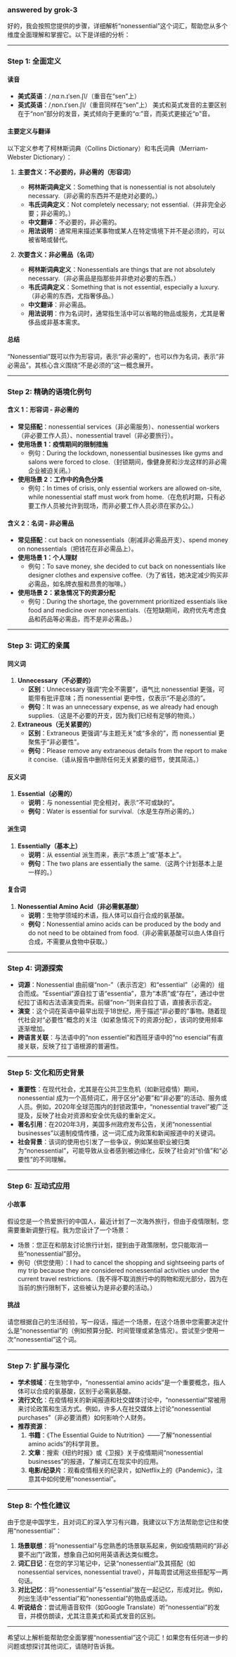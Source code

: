 ### answered by grok-3
好的，我会按照您提供的步骤，详细解析“nonessential”这个词汇，帮助您从多个维度全面理解和掌握它。以下是详细的分析：

---

### **Step 1: 全面定义**

#### **读音**
- **美式英语**：/ˌnɑːn.ɪˈsen.ʃl/（重音在“sen”上）
- **英式英语**：/ˌnɒn.ɪˈsen.ʃl/（重音同样在“sen”上）
美式和英式发音的主要区别在于“non”部分的发音，美式倾向于更重的“ɑː”音，而英式更接近“ɒ”音。

#### **主要定义与翻译**
以下定义参考了柯林斯词典（Collins Dictionary）和韦氏词典（Merriam-Webster Dictionary）：
1. **主要含义：不必要的，非必需的（形容词）**
   - **柯林斯词典定义**：Something that is nonessential is not absolutely necessary.（非必需的东西并不是绝对必要的。）
   - **韦氏词典定义**：Not completely necessary; not essential.（并非完全必要；非必需的。）
   - **中文翻译**：不必要的，非必需的。
   - **用法说明**：通常用来描述某事物或某人在特定情境下并不是必须的，可以被省略或替代。

2. **次要含义：非必需品（名词）**
   - **柯林斯词典定义**：Nonessentials are things that are not absolutely necessary.（非必需品是指那些并非绝对必要的东西。）
   - **韦氏词典定义**：Something that is not essential, especially a luxury.（非必需的东西，尤指奢侈品。）
   - **中文翻译**：非必需品。
   - **用法说明**：作为名词时，通常指生活中可以省略的物品或服务，尤其是奢侈品或非基本需求。

#### **总结**
“Nonessential”既可以作为形容词，表示“非必需的”，也可以作为名词，表示“非必需品”。其核心含义围绕“不是必须的”这一概念展开。

---

### **Step 2: 精确的语境化例句**

#### **含义 1：形容词 - 非必需的**
- **常见搭配**：nonessential services（非必需服务）、nonessential workers（非必要工作人员）、nonessential travel（非必要旅行）。
- **使用场景 1：疫情期间的限制措施**
  - 例句：During the lockdown, nonessential businesses like gyms and salons were forced to close.（封锁期间，像健身房和沙龙这样的非必需企业被迫关闭。）
- **使用场景 2：工作中的角色分类**
  - 例句：In times of crisis, only essential workers are allowed on-site, while nonessential staff must work from home.（在危机时期，只有必要工作人员被允许到现场，而非必要工作人员必须在家办公。）

#### **含义 2：名词 - 非必需品**
- **常见搭配**：cut back on nonessentials（削减非必需品开支）、spend money on nonessentials（把钱花在非必需品上）。
- **使用场景 1：个人理财**
  - 例句：To save money, she decided to cut back on nonessentials like designer clothes and expensive coffee.（为了省钱，她决定减少购买非必需品，如名牌衣服和昂贵的咖啡。）
- **使用场景 2：紧急情况下的资源分配**
  - 例句：During the shortage, the government prioritized essentials like food and medicine over nonessentials.（在短缺期间，政府优先考虑食品和药品等必需品，而不是非必需品。）

---

### **Step 3: 词汇的亲属**

#### **同义词**
1. **Unnecessary（不必要的）**
   - **区别**：Unnecessary 强调“完全不需要”，语气比 nonessential 更强，可能带有批评意味；而 nonessential 更中性，仅表示“不是必须的”。
   - **例句**：It was an unnecessary expense, as we already had enough supplies.（这是不必要的开支，因为我们已经有足够的物资。）
2. **Extraneous（无关紧要的）**
   - **区别**：Extraneous 更强调“与主题无关”或“多余的”，而 nonessential 更聚焦于“非必要性”。
   - **例句**：Please remove any extraneous details from the report to make it concise.（请从报告中删除任何无关紧要的细节，使其简洁。）

#### **反义词**
1. **Essential（必需的）**
   - **说明**：与 nonessential 完全相对，表示“不可或缺的”。
   - **例句**：Water is essential for survival.（水是生存所必需的。）

#### **派生词**
1. **Essentially（基本上）**
   - **说明**：从 essential 派生而来，表示“本质上”或“基本上”。
   - **例句**：The two plans are essentially the same.（这两个计划基本上是一样的。）

#### **复合词**
1. **Nonessential Amino Acid（非必需氨基酸）**
   - **说明**：生物学领域的术语，指人体可以自行合成的氨基酸。
   - **例句**：Nonessential amino acids can be produced by the body and do not need to be obtained from food.（非必需氨基酸可以由人体自行合成，不需要从食物中获取。）

---

### **Step 4: 词源探索**

- **词源**：Nonessential 由前缀“non-”（表示否定）和“essential”（必需的）组合而成。“Essential”源自拉丁语“essentia”，意为“本质”或“存在”，通过中世纪拉丁语和古法语演变而来。前缀“non-”则来自拉丁语，直接表示否定。
- **演变**：这个词在英语中最早出现于18世纪，用于描述“非必要的”事物。随着现代社会对“必要性”概念的关注（如紧急情况下的资源分配），该词的使用频率逐渐增加。
- **跨语言关联**：与法语中的“non essentiel”和西班牙语中的“no esencial”有直接关联，反映了拉丁语根源的普遍性。

---

### **Step 5: 文化和历史背景**

- **重要性**：在现代社会，尤其是在公共卫生危机（如新冠疫情）期间，nonessential 成为一个高频词汇，用于区分“必要”和“非必要”的活动、服务或人员。例如，2020年全球范围内的封锁政策中，“nonessential travel”被广泛提及，反映了社会对资源和安全优先级的重新定义。
- **著名引用**：在2020年3月，美国多州政府发布公告，关闭“nonessential businesses”以遏制疫情传播，这一词汇成为政策和新闻报道中的关键词。
- **社会背景**：该词的使用也引发了一些争议，例如某些职业被归类为“nonessential”，可能导致从业者感到被边缘化，反映了社会对“价值”和“必要性”的不同理解。

---

### **Step 6: 互动式应用**

#### **小故事**
假设您是一个热爱旅行的中国人，最近计划了一次海外旅行，但由于疫情限制，您需要重新调整行程。我为您设计了一个场景：
- 场景：您正在和朋友讨论旅行计划，提到由于政策限制，您只能取消一些“nonessential”部分。
- 例句（供您使用）：I had to cancel the shopping and sightseeing parts of my trip because they are considered nonessential activities under the current travel restrictions.（我不得不取消旅行中的购物和观光部分，因为在当前的旅行限制下，这些被认为是非必要的活动。）

#### **挑战**
请您根据自己的生活经验，写一段话，描述一个场景，在这个场景中您需要决定什么是“nonessential”的（例如预算分配、时间管理或紧急情况）。尝试至少使用一次“nonessential”这个词。

---

### **Step 7: 扩展与深化**

- **学术领域**：在生物学中，“nonessential amino acids”是一个重要概念，指人体可以合成的氨基酸，区别于必需氨基酸。
- **流行文化**：在疫情相关的新闻报道和社交媒体讨论中，“nonessential”常被用来讨论政策和生活方式。例如，许多人在社交媒体上讨论“nonessential purchases”（非必要消费）如何影响个人财务。
- **推荐资源**：
  1. **书籍**：《The Essential Guide to Nutrition》——了解“nonessential amino acids”的科学背景。
  2. **文章**：搜索《纽约时报》或《卫报》关于疫情期间“nonessential businesses”的报道，了解词汇在现实中的应用。
  3. **电影/纪录片**：观看疫情相关的纪录片，如Netflix上的《Pandemic》，注意其中如何使用“nonessential”。

---

### **Step 8: 个性化建议**

由于您是中国学生，且对词汇的深入学习有兴趣，我建议以下方法帮助您记住和使用“nonessential”：
1. **场景联想**：将“nonessential”与您熟悉的场景联系起来，例如疫情期间的“非必要不出门”政策，想象自己如何用英语表达类似概念。
2. **词汇日记**：在您的学习笔记中，记录“nonessential”及其搭配（如 nonessential services, nonessential travel），并每周尝试用这些搭配写一两句话。
3. **对比记忆**：将“nonessential”与“essential”放在一起记忆，形成对比。例如，列出生活中“essential”和“nonessential”的物品或活动。
4. **听说结合**：尝试用语音软件（如Google Translate）听“nonessential”的发音，并模仿朗读，尤其注意美式和英式发音的区别。

---

希望以上解析能帮助您全面掌握“nonessential”这个词汇！如果您有任何进一步的问题或想探讨其他词汇，请随时告诉我。